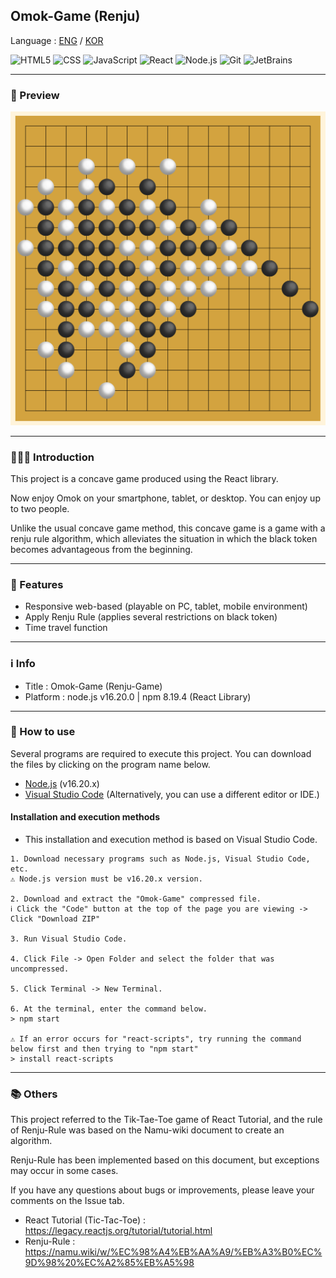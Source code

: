 ## Omok-Game (Renju)

Language : [ENG](./README.md) / [KOR](./README_korean.md)

![HTML5](https://img.shields.io/badge/html5-E34F26?style=for-the-badge&logo=html5&logoColor=white)
![CSS](https://img.shields.io/badge/css-1572B6?style=for-the-badge&logo=css3&logoColor=white)
![JavaScript](https://img.shields.io/badge/javascript-F7DF1E?style=for-the-badge&logo=javascript&logoColor=black)
![React](https://img.shields.io/badge/react-61DAFB?style=for-the-badge&logo=react&logoColor=black)
![Node.js](https://img.shields.io/badge/node.js-339933?style=for-the-badge&logo=nodedotjs&logoColor=white)
![Git](https://img.shields.io/badge/git-F05032?style=for-the-badge&logo=git&logoColor=white)
![JetBrains](https://img.shields.io/badge/jetbrains-000000?style=for-the-badge&logo=jetbrains&logoColor=white)

---
### 🔎 Preview
![preview](./preview.png)

---
### 🧑‍🤝‍🧑 Introduction
This project is a concave game produced using the React library.

Now enjoy Omok on your smartphone, tablet, or desktop. You can enjoy up to two people.

Unlike the usual concave game method, this concave game is a game with a renju rule algorithm, which alleviates the situation in which the black token becomes advantageous from the beginning.

---
### 🚩 Features
- Responsive web-based (playable on PC, tablet, mobile environment)
- Apply Renju Rule (applies several restrictions on black token)
- Time travel function

---
### ℹ️ Info
- Title : Omok-Game (Renju-Game)
- Platform : node.js v16.20.0 | npm 8.19.4 (React Library)

---
### 🧾 How to use
Several programs are required to execute this project.
You can download the files by clicking on the program name below.

- [Node.js](https://nodejs.org/download/release/v16.20.1/) (v16.20.x)
- [Visual Studio Code](https://code.visualstudio.com/) (Alternatively, you can use a different editor or IDE.)

#### Installation and execution methods
* This installation and execution method is based on Visual Studio Code.
```
1. Download necessary programs such as Node.js, Visual Studio Code, etc.
⚠️ Node.js version must be v16.20.x version.

2. Download and extract the "Omok-Game" compressed file.
ℹ️ Click the "Code" button at the top of the page you are viewing -> Click "Download ZIP"

3. Run Visual Studio Code.

4. Click File -> Open Folder and select the folder that was uncompressed.

5. Click Terminal -> New Terminal.

6. At the terminal, enter the command below.
> npm start

⚠️ If an error occurs for "react-scripts", try running the command below first and then trying to "npm start"
> install react-scripts
```

---
### 📚 Others
This project referred to the Tik-Tae-Toe game of React Tutorial, and the rule of Renju-Rule was based on the Namu-wiki document to create an algorithm.

Renju-Rule has been implemented based on this document, but exceptions may occur in some cases.

If you have any questions about bugs or improvements, please leave your comments on the Issue tab.


- React Tutorial (Tic-Tac-Toe) : https://legacy.reactjs.org/tutorial/tutorial.html
- Renju-Rule : https://namu.wiki/w/%EC%98%A4%EB%AA%A9/%EB%A3%B0%EC%9D%98%20%EC%A2%85%EB%A5%98

